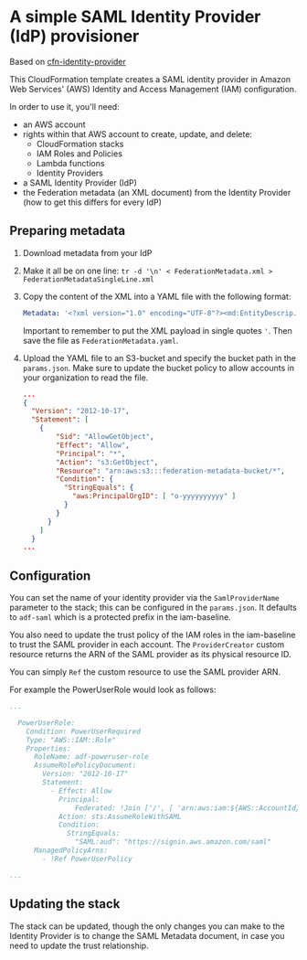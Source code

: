 # A simple SAML Identity Provider (IdP) provisioner

Based on [cfn-identity-provider](https://github.com/cevoaustralia/cfn-identity-provider)

This CloudFormation template creates a SAML identity provider in Amazon Web Services' (AWS) Identity and Access
Management (IAM) configuration.

In order to use it, you'll need:

* an AWS account
* rights within that AWS account to create, update, and delete:
  * CloudFormation stacks
  * IAM Roles and Policies
  * Lambda functions
  * Identity Providers
* a SAML Identity Provider (IdP)
* the Federation metadata (an XML document) from the Identity Provider (how to get this differs for every IdP)

## Preparing metadata

1. Download metadata from your IdP
2. Make it all be on one line:
   `tr -d '\n' < FederationMetadata.xml > FederationMetadataSingleLine.xml`
3. Copy the content of the XML into a YAML file with the following format:

    ```yaml
    Metadata: '<?xml version="1.0" encoding="UTF-8"?><md:EntityDescrip...'
    ```

   Important to remember to put the XML payload in single quotes `'`.
   Then save the file as `FederationMetadata.yaml`.
4. Upload the YAML file to an S3-bucket and specify the bucket path in the `params.json`. Make sure to update the bucket policy to allow accounts in your organization to read the file.

    ```json
    ...
    {
      "Version": "2012-10-17",
      "Statement": [
        {
            "Sid": "AllowGetObject",
            "Effect": "Allow",
            "Principal": "*",
            "Action": "s3:GetObject",
            "Resource": "arn:aws:s3:::federation-metadata-bucket/*",
            "Condition": {
              "StringEquals": {
                "aws:PrincipalOrgID": [ "o-yyyyyyyyyy" ]
              }
            }
          }
        ]
      }
    ...
    ```

## Configuration

You can set the name of your identity provider via the `SamlProviderName` parameter to the stack; this can be
configured in the `params.json`. It defaults to `adf-saml` which is a protected prefix in the iam-baseline.

You also need to update the trust policy of the IAM roles in the iam-baseline to trust the SAML provider in each account. The `ProviderCreator` custom resource returns the ARN of the SAML provider as its physical resource ID.

You can simply `Ref` the custom resource to use the SAML provider ARN.

For example the PowerUserRole would look as follows:

```yaml
...

  PowerUserRole:
    Condition: PowerUserRequired
    Type: "AWS::IAM::Role"
    Properties:
      RoleName: adf-poweruser-role
      AssumeRolePolicyDocument:
        Version: "2012-10-17"
        Statement:
          - Effect: Allow
            Principal:
                Federated: !Join ['/', [ 'arn:aws:iam:${AWS::AccountId}:saml-provider', !Ref SAMLProvider]]
            Action: sts:AssumeRoleWithSAML
            Condition:
              StringEquals:
                "SAML:aud": "https://signin.aws.amazon.com/saml"
      ManagedPolicyArns:
        - !Ref PowerUserPolicy

...
```

## Updating the stack

The stack can be updated, though the only changes you can make to the Identity Provider is to change the SAML
Metadata document, in case you need to update the trust relationship.